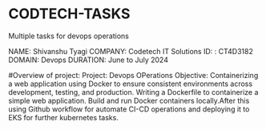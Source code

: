 # CODTECH-TASKS
Multiple tasks for devops operations

NAME: Shivanshu Tyagi 
COMPANY: Codetech IT Solutions 
ID: : CT4D3182 DOMAIN: 
Devops DURATION: June to July 2024

#Overview of project: 
Project: Devops OPerations
Objective: Containerizing a web application using Docker to ensure consistent environments across development, testing, and production. 
Writing a Dockerfile to containerize a simple web application. Build and run Docker containers locally.After this using Github workflow for 
automate CI-CD operations and deploying it to EKS for further kubernetes tasks.
 
